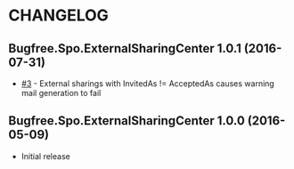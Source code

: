 # CHANGELOG

## Bugfree.Spo.ExternalSharingCenter 1.0.1 (2016-07-31)

* [#3](https://github.com/ronnieholm/Bugfree.Spo.ExternalSharingCenter/issues/3) - External sharings with InvitedAs != AcceptedAs causes warning mail generation to fail

## Bugfree.Spo.ExternalSharingCenter 1.0.0 (2016-05-09)

* Initial release